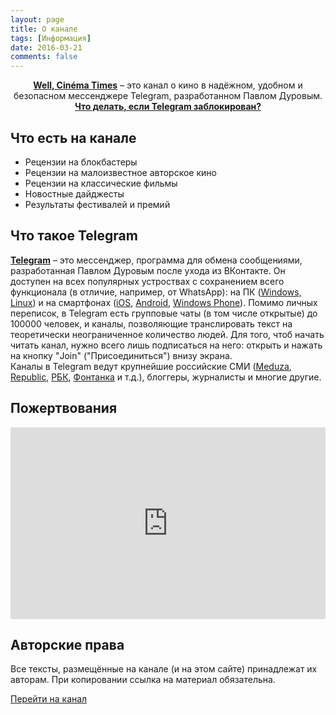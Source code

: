 ```yaml
---
layout: page
title: О канале
tags: [Информация]
date: 2016-03-21
comments: false
---
```

    
<center>
<a href="https://t.me/Anonhownow"><b>Well, Cinéma Times</b></a> – это канал о кино в надёжном, удобном и безопасном мессенджере Telegram, разработанном Павлом Дуровым.
</center>

<center><a href="/about/censorship/"><b>Что делать, если Telegram заблокирован?</b></a></center>



## Что есть на канале
* Рецензии на блокбастеры
* Рецензии на малоизвестное авторское кино
* Рецензии на классические фильмы
* Новостные дайджесты
* Результаты фестивалей и премий


## Что такое Telegram
[**Telegram**](https://telegram.org/) – это мессенджер, программа для обмена сообщениями, разработанная Павлом Дуровым после ухода из ВКонтакте. Он доступен на всех популярных устроствах с сохранением всего функционала (в отличие, например, от WhatsApp): на ПК ([Windows, Linux](https://desktop.telegram.org/)) и на смартфонах ([iOS](https://itunes.apple.com/app/telegram-messenger/id686449807), [Android](https://play.google.com/store/apps/details?id=org.telegram.messenger), [Windows Phone](https://www.microsoft.com/nl-nl/p/telegram-messenger/9wzdncrdzhs0?rtc=1)). Помимо личных переписок, в Telegram есть групповые чаты (в том числе открытые) до 100000 человек, и каналы, позволяющие транслировать текст на теоретически неограниченное количество людей. Для того, чтоб начать читать канал, нужно всего лишь подписаться на него: открыть и нажать на кнопку "Join" ("Присоединиться") внизу экрана.  
Каналы в Telegram ведут крупнейшие российские СМИ ([Meduza](https://t.me/meduzalive), [Republic](https://t.me/RepublicMag), [РБК](https://t.me/rbc_ru), [Фонтанка](https://t.me/fontankaspb) и т.д.), блоггеры, журналисты и многие другие.

## Пожертвования
<iframe src="https://money.yandex.ru/quickpay/shop-widget?writer=seller&targets=%D0%9D%D0%B0%20%D1%80%D0%B0%D0%B7%D0%B2%D0%B8%D1%82%D0%B8%D0%B5%20%D0%BA%D0%B0%D0%BD%D0%B0%D0%BB%D0%B0%20Well%2C%20Cin%C3%A9ma%20Times&targets-hint=&default-sum=25&button-text=14&comment=on&hint=&successURL=&quickpay=shop&account=41001768053538" width="100%" height="307" frameborder="0" allowtransparency="true" scrolling="no"></iframe>

## Авторские права
Все тексты, размещённые на канале (и на этом сайте) принадлежат их авторам. При копировании ссылка на материал обязательна.
      
<div markdown="0"><a href="https://t.me/Anonhownow" class="btn btn-blue-full">Перейти на канал</a></div>
